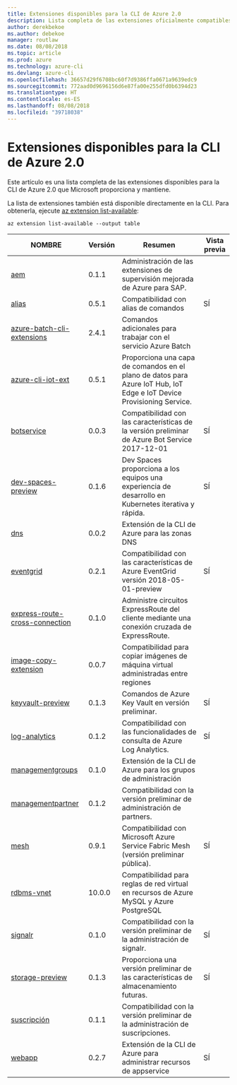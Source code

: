 ```yaml
---
title: Extensiones disponibles para la CLI de Azure 2.0
description: Lista completa de las extensiones oficialmente compatibles para la CLI de Azure 2.0.
author: derekbekoe
ms.author: debekoe
manager: routlaw
ms.date: 08/08/2018
ms.topic: article
ms.prod: azure
ms.technology: azure-cli
ms.devlang: azure-cli
ms.openlocfilehash: 36657d29f6708bc60f7d9386ffa0671a9639edc9
ms.sourcegitcommit: 772aad0d9696156d6e87fa00e255dfd0b6394d23
ms.translationtype: HT
ms.contentlocale: es-ES
ms.lasthandoff: 08/08/2018
ms.locfileid: "39718038"
---
```

# <a name="available-extensions-for-the-azure-cli-20"></a>Extensiones disponibles para la CLI de Azure 2.0

Este artículo es una lista completa de las extensiones disponibles para la CLI de Azure 2.0 que Microsoft proporciona y mantiene.

La lista de extensiones también está disponible directamente en la CLI. Para obtenerla, ejecute [az extension list-available](/cli/azure/extension?view=azure-cli-latest#az-extension-list-available):

```azurecli
az extension list-available --output table
```

| NOMBRE | Versión | Resumen | Vista previa |
|------|---------|---------|---------|
| [aem](https://github.com/Azure/azure-cli-extensions) | 0.1.1 | Administración de las extensiones de supervisión mejorada de Azure para SAP. |  |
| [alias](https://github.com/Azure/azure-cli-extensions) | 0.5.1 | Compatibilidad con alias de comandos | SÍ |
| [azure-batch-cli-extensions](https://github.com/Azure/azure-batch-cli-extensions) | 2.4.1 | Comandos adicionales para trabajar con el servicio Azure Batch |  |
| [azure-cli-iot-ext](https://github.com/azure/azure-iot-cli-extension) | 0.5.1 | Proporciona una capa de comandos en el plano de datos para Azure IoT Hub, IoT Edge e IoT Device Provisioning Service. |  |
| [botservice](https://github.com/Azure/azure-cli-extensions) | 0.0.3 | Compatibilidad con las características de la versión preliminar de Azure Bot Service 2017-12-01 | SÍ |
| [dev-spaces-preview](https://github.com/Azure/azure-cli-extensions) | 0.1.6 | Dev Spaces proporciona a los equipos una experiencia de desarrollo en Kubernetes iterativa y rápida. | SÍ |
| [dns](https://github.com/Azure/azure-cli-extensions) | 0.0.2 | Extensión de la CLI de Azure para las zonas DNS |  |
| [eventgrid](https://github.com/Azure/azure-cli-extensions) | 0.2.1 | Compatibilidad con las características de Azure EventGrid versión 2018-05-01-preview | SÍ |
| [express-route-cross-connection](https://github.com/Azure/azure-cli-extensions/tree/master/src/express-route-cross-connection) | 0.1.0 | Administre circuitos ExpressRoute del cliente mediante una conexión cruzada de ExpressRoute. |  |
| [image-copy-extension](https://github.com/Azure/azure-cli-extensions) | 0.0.7 | Compatibilidad para copiar imágenes de máquina virtual administradas entre regiones |  |
| [keyvault-preview](https://github.com/Azure/azure-keyvault-cli-extension) | 0.1.3 | Comandos de Azure Key Vault en versión preliminar. | SÍ |
| [log-analytics](https://github.com/Azure/azure-cli-extensions/tree/master/src/log-analytics) | 0.1.2 | Compatibilidad con las funcionalidades de consulta de Azure Log Analytics. | SÍ |
| [managementgroups](https://github.com/Azure/azure-cli-extensions) | 0.1.0 | Extensión de la CLI de Azure para los grupos de administración |  |
| [managementpartner](https://github.com/Azure/azure-cli-extensions) | 0.1.2 | Compatibilidad con la versión preliminar de administración de partners. |  |
| [mesh](https://github.com/Azure/azure-cli-extensions) | 0.9.1 | Compatibilidad con Microsoft Azure Service Fabric Mesh (versión preliminar pública). | SÍ |
| [rdbms-vnet](https://github.com/Azure/azure-cli-extensions) | 10.0.0 | Compatibilidad para reglas de red virtual en recursos de Azure MySQL y Azure PostgreSQL |  |
| [signalr](https://github.com/Azure/azure-cli-extensions) | 0.1.0 | Compatibilidad con la versión preliminar de la administración de signalr. | SÍ |
| [storage-preview](https://github.com/Azure/azure-cli-extensions/tree/master/src/storage-preview) | 0.1.3 | Proporciona una versión preliminar de las características de almacenamiento futuras. | SÍ |
| [suscripción](https://github.com/Azure/azure-cli-extensions) | 0.1.1 | Compatibilidad con la versión preliminar de la administración de suscripciones. |  |
| [webapp](https://github.com/Azure/azure-cli-extensions) | 0.2.7 | Extensión de la CLI de Azure para administrar recursos de appservice | SÍ |

